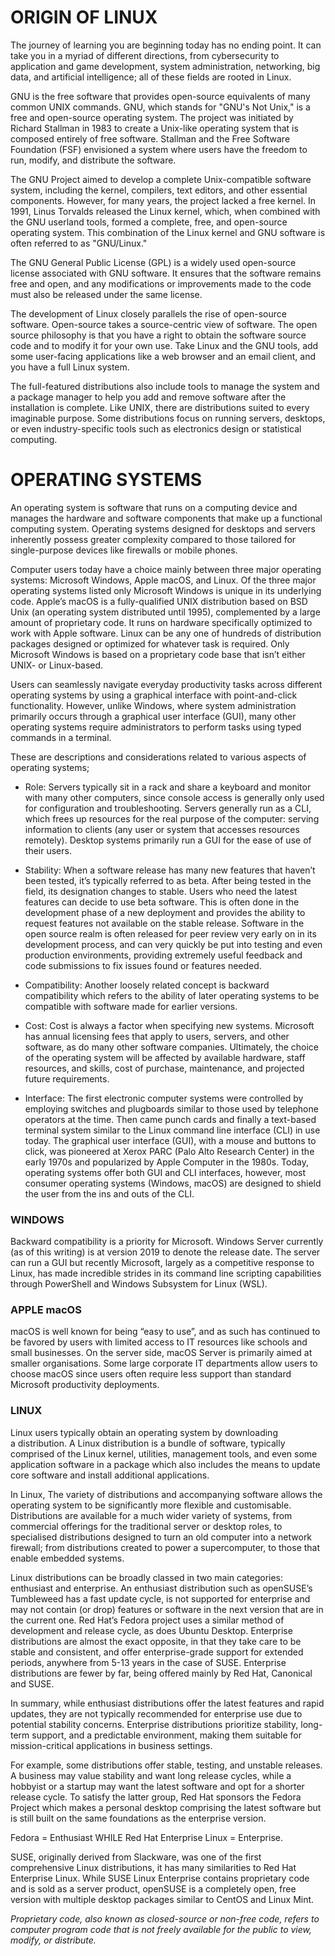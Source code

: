 # ORIGIN OF LINUX

The journey of learning you are beginning today has no ending point. It can take you in a myriad of different directions, from cybersecurity to application and game development, system administration, networking, big data, and artificial intelligence; all of these fields are rooted in Linux.

GNU is the free software that provides open-source equivalents of many common UNIX commands. GNU, which stands for "GNU's Not Unix," is a free and open-source operating system. The project was initiated by Richard Stallman in 1983 to create a Unix-like operating system that is composed entirely of free software. Stallman and the Free Software Foundation (FSF) envisioned a system where users have the freedom to run, modify, and distribute the software.

The GNU Project aimed to develop a complete Unix-compatible software system, including the kernel, compilers, text editors, and other essential components. However, for many years, the project lacked a free kernel. In 1991, Linus Torvalds released the Linux kernel, which, when combined with the GNU userland tools, formed a complete, free, and open-source operating system. This combination of the Linux kernel and GNU software is often referred to as "GNU/Linux."

The GNU General Public License (GPL) is a widely used open-source license associated with GNU software. It ensures that the software remains free and open, and any modifications or improvements made to the code must also be released under the same license.

The development of Linux closely parallels the rise of open-source software. Open-source takes a source-centric view of software. The open source philosophy is that you have a right to obtain the software source code and to modify it for your own use. Take Linux and the GNU tools, add some user-facing applications like a web browser and an email client, and you have a full Linux system. 

The full-featured distributions also include tools to manage the system and a package manager to help you add and remove software after the installation is complete. Like UNIX, there are distributions suited to every imaginable purpose. Some distributions focus on running servers, desktops, or even industry-specific tools such as electronics design or statistical computing. 


# OPERATING SYSTEMS

An operating system is software that runs on a computing device and manages the hardware and software components that make up a functional computing system. Operating systems designed for desktops and servers inherently possess greater complexity compared to those tailored for single-purpose devices like firewalls or mobile phones.

Computer users today have a choice mainly between three major operating systems: Microsoft Windows, Apple macOS, and Linux.
Of the three major operating systems listed only Microsoft Windows is unique in its underlying code. Apple’s macOS is a fully-qualified UNIX distribution based on BSD Unix (an operating system distributed until 1995), complemented by a large amount of proprietary code. It runs on hardware specifically optimized to work with Apple software. Linux can be any one of hundreds of distribution packages designed or optimized for whatever task is required. Only Microsoft Windows is based on a proprietary code base that isn’t either UNIX- or Linux-based.

Users can seamlessly navigate everyday productivity tasks across different operating systems by using a graphical interface with point-and-click functionality. However, unlike Windows, where system administration primarily occurs through a graphical user interface (GUI), many other operating systems require administrators to perform tasks using typed commands in a terminal.

These are descriptions and considerations related to various aspects of operating systems;

- Role: 
Servers typically sit in a rack and share a keyboard and monitor with many other computers, since console access is generally only used for configuration and troubleshooting. Servers generally run as a CLI, which frees up resources for the real purpose of the computer: serving information to clients (any user or system that accesses resources remotely). Desktop systems primarily run a GUI for the ease of use of their users.

- Stability: 
When a software release has many new features that haven’t been tested, it’s typically referred to as beta. After being tested in the field, its designation changes to stable. Users who need the latest features can decide to use beta software. This is often done in the development phase of a new deployment and provides the ability to request features not available on the stable release. Software in the open source realm is often released for peer review very early on in its development process, and can very quickly be put into testing and even production environments, providing extremely useful feedback and code submissions to fix issues found or features needed.

- Compatibility: 
Another loosely related concept is backward compatibility which refers to the ability of later operating systems to be compatible with software made for earlier versions.

- Cost:
Cost is always a factor when specifying new systems. Microsoft has annual licensing fees that apply to users, servers, and other software, as do many other software companies. Ultimately, the choice of the operating system will be affected by available hardware, staff resources, and skills, cost of purchase, maintenance, and projected future requirements.

- Interface: 
The first electronic computer systems were controlled by employing switches and plugboards similar to those used by telephone operators at the time. Then came punch cards and finally a text-based terminal system similar to the Linux command line interface (CLI) in use today. The graphical user interface (GUI), with a mouse and buttons to click, was pioneered at Xerox PARC (Palo Alto Research Center) in the early 1970s and popularized by Apple Computer in the 1980s. Today, operating systems offer both GUI and CLI interfaces, however, most consumer operating systems (Windows, macOS) are designed to shield the user from the ins and outs of the CLI.

### WINDOWS
Backward compatibility is a priority for Microsoft. Windows Server currently (as of this writing) is at version 2019 to denote the release date. The server can run a GUI but recently Microsoft, largely as a competitive response to Linux, has made incredible strides in its command line scripting capabilities through PowerShell and Windows Subsystem for Linux (WSL).

### APPLE macOS
macOS is well known for being “easy to use”, and as such has continued to be favored by users with limited access to IT resources like schools and small businesses. On the server side, macOS Server is primarily aimed at smaller organisations. Some large corporate IT departments allow users to choose macOS since users often require less support than standard Microsoft productivity deployments.	

### LINUX
Linux users typically obtain an operating system by downloading a distribution. A Linux distribution is a bundle of software, typically comprised of the Linux kernel, utilities, management tools, and even some application software in a package which also includes the means to update core software and install additional applications. 


In Linux, The variety of distributions and accompanying software allows the operating system to be significantly more flexible and customisable. Distributions are available for a much wider variety of systems, from commercial offerings for the traditional server or desktop roles, to specialised distributions designed to turn an old computer into a network firewall; from distributions created to power a supercomputer, to those that enable embedded systems.

Linux distributions can be broadly classed in two main categories: enthusiast and enterprise. An enthusiast distribution such as openSUSE’s Tumbleweed has a fast update cycle, is not supported for enterprise and may not contain (or drop) features or software in the next version that are in the current one. Red Hat’s Fedora project uses a similar method of development and release cycle, as does Ubuntu Desktop.
Enterprise distributions are almost the exact opposite, in that they take care to be stable and consistent, and offer enterprise-grade support for extended periods, anywhere from 5-13 years in the case of SUSE. Enterprise distributions are fewer by far, being offered mainly by Red Hat, Canonical and SUSE.

In summary, while enthusiast distributions offer the latest features and rapid updates, they are not typically recommended for enterprise use due to potential stability concerns. Enterprise distributions prioritize stability, long-term support, and a predictable environment, making them suitable for mission-critical applications in business settings.

For example, some distributions offer stable, testing, and unstable releases. A business may value stability and want long release cycles, while a hobbyist or a startup may want the latest software and opt for a shorter release cycle. To satisfy the latter group, Red Hat sponsors the Fedora Project which makes a personal desktop comprising the latest software but is still built on the same foundations as the enterprise version.

Fedora = Enthusiast     WHILE    Red Hat Enterprise Linux = Enterprise. 

SUSE, originally derived from Slackware, was one of the first comprehensive Linux distributions, it has many similarities to Red Hat Enterprise Linux. While SUSE Linux Enterprise contains proprietary code and is sold as a server product, openSUSE is a completely open, free version with multiple desktop packages similar to CentOS and Linux Mint.

_Proprietary code, also known as closed-source or non-free code, refers to computer program code that is not freely available for the public to view, modify, or distribute._

